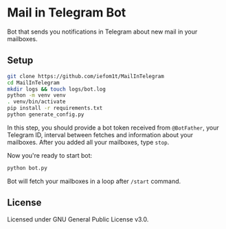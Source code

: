 # Mail in Telegram Bot

Bot that sends you notifications in Telegram about new mail in your mailboxes.

## Setup

```bash
git clone https://github.com/iefom1t/MailInTelegram
cd MailInTelegram
mkdir logs && touch logs/bot.log
python -m venv venv
. venv/bin/activate
pip install -r requirements.txt
python generate_config.py
```

In this step, you should provide a bot token received from ```@BotFather```, your Telegram ID, interval between fetches
and information about your mailboxes. After you added all your mailboxes, type ```stop```.

Now you're ready to start bot:

```bash
python bot.py
```

Bot will fetch your mailboxes in a loop after ```/start``` command.

## License

Licensed under GNU General Public License v3.0.
